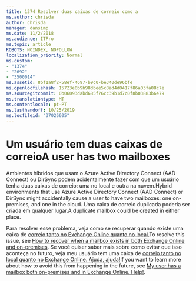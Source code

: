 ```yaml
---
title: 1374 Resolver duas caixas de correio como a
ms.author: chrisda
author: chrisda
manager: dansimp
ms.date: 11/2/2018
ms.audience: ITPro
ms.topic: article
ROBOTS: NOINDEX, NOFOLLOW
localization_priority: Normal
ms.custom:
- "1374"
- "2692"
- "3500014"
ms.assetid: 8bf1a8f2-58ef-4697-b9c0-be340de96bfe
ms.openlocfilehash: 15723e0b9b98dbee5c8ad4d0417f86a03fa08c7e
ms.sourcegitcommit: 0b06093dabd685f76cc39b1d7c0f8b03883b6e79
ms.translationtype: MT
ms.contentlocale: pt-PT
ms.lasthandoff: 10/25/2019
ms.locfileid: "37026605"
---
```

# <a name="a-user-has-two-mailboxes"></a><span data-ttu-id="b0443-102">Um usuário tem duas caixas de correio</span><span class="sxs-lookup"><span data-stu-id="b0443-102">A user has two mailboxes</span></span>

<span data-ttu-id="b0443-103">Ambientes híbridos que usam o Azure Active Directory Connect (AAD Connect) ou DirSync podem acidentalmente fazer com que um usuário tenha duas caixas de correio: uma no local e outra na nuvem.</span><span class="sxs-lookup"><span data-stu-id="b0443-103">Hybrid environments that use Azure Active Directory Connect (AAD Connect) or DirSync might accidentally cause a user to have two mailboxes: one on-premises, and one in the cloud.</span></span> <span data-ttu-id="b0443-104">Uma caixa de correio duplicada poderia ser criada em qualquer lugar.</span><span class="sxs-lookup"><span data-stu-id="b0443-104">A duplicate mailbox could be created in either place.</span></span>

<span data-ttu-id="b0443-105">Para resolver esse problema, veja como se recuperar quando existe uma caixa de [correio tanto no Exchange Online quanto no local.](https://docs.microsoft.com/exchange/troubleshoot/move-mailboxes/mailbox-exists-exo-onpremises)</span><span class="sxs-lookup"><span data-stu-id="b0443-105">To resolve this issue, see [How to recover when a mailbox exists in both Exchange Online and on-premises](https://docs.microsoft.com/exchange/troubleshoot/move-mailboxes/mailbox-exists-exo-onpremises).</span></span> <span data-ttu-id="b0443-106">Se você quiser saber mais sobre como evitar que isso aconteça no futuro, veja meu usuário tem uma caixa de [correio tanto no local quanto no Exchange Online. Ajuda, ajuda!](https://techcommunity.microsoft.com/t5/Exchange-Team-Blog/My-user-has-a-mailbox-both-on-premises-and-in-Exchange-Online/ba-p/846809)</span><span class="sxs-lookup"><span data-stu-id="b0443-106">If you want to learn more about how to avoid this from happening in the future, see [My user has a mailbox both on-premises and in Exchange Online. Help!](https://techcommunity.microsoft.com/t5/Exchange-Team-Blog/My-user-has-a-mailbox-both-on-premises-and-in-Exchange-Online/ba-p/846809).</span></span>
